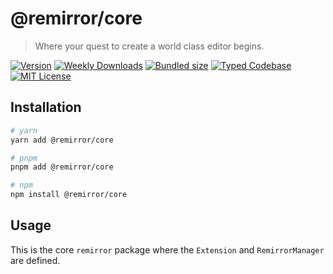 # @remirror/core

> Where your quest to create a world class editor begins.

[![Version][version]][npm] [![Weekly Downloads][downloads-badge]][npm] [![Bundled size][size-badge]][size] [![Typed Codebase][typescript]](#) [![MIT License][license]](#)

[version]: https://flat.badgen.net/npm/v/@remirror/core/next
[npm]: https://npmjs.com/package/@remirror/core/v/next
[license]: https://flat.badgen.net/badge/license/MIT/purple
[size]: https://bundlephobia.com/result?p=@remirror/core
[size-badge]: https://flat.badgen.net/bundlephobia/minzip/@remirror/core
[typescript]: https://flat.badgen.net/badge/icon/TypeScript?icon=typescript&label
[downloads-badge]: https://badgen.net/npm/dw/@remirror/core/red?icon=npm

## Installation

```bash
# yarn
yarn add @remirror/core

# pnpm
pnpm add @remirror/core

# npm
npm install @remirror/core
```

## Usage

This is the core `remirror` package where the `Extension` and `RemirrorManager` are defined.
